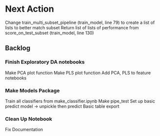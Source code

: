 # Next Action

Change train_multi_subset_pipeline (train_model, line 79) to create a list of lists to better match subset
Return list of lists of performance from score_on_test_subset (train_model, line 130)

## Backlog

### Finish Exploratory DA notebooks

Make PCA plot function
Make PLS plot function
Add PCA, PLS to feature notebooks

### Make Models Package

Train all classifiers from make_classifier.ipynb
Make pipe_test
Set up basic predict model -> unpickle then predict
Basic table export

### Clean Up Notebook

Fix Documentation
